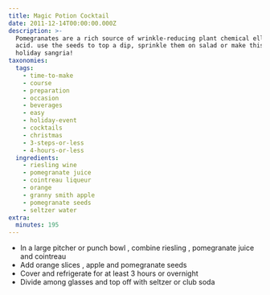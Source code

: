 ```yaml
---
title: Magic Potion Cocktail
date: 2011-12-14T00:00:00.000Z
description: >-
  Pomegranates are a rich source of wrinkle-reducing plant chemical ellagic
  acid. use the seeds to top a dip, sprinkle them on salad or make this festive
  holiday sangria!
taxonomies:
  tags:
    - time-to-make
    - course
    - preparation
    - occasion
    - beverages
    - easy
    - holiday-event
    - cocktails
    - christmas
    - 3-steps-or-less
    - 4-hours-or-less
  ingredients:
    - riesling wine
    - pomegranate juice
    - cointreau liqueur
    - orange
    - granny smith apple
    - pomegranate seeds
    - seltzer water
extra:
  minutes: 195
---
```

 - In a large pitcher or punch bowl , combine riesling , pomegranate juice and cointreau
 - Add orange slices , apple and pomegranate seeds
 - Cover and refrigerate for at least 3 hours or overnight
 - Divide among glasses and top off with seltzer or club soda
